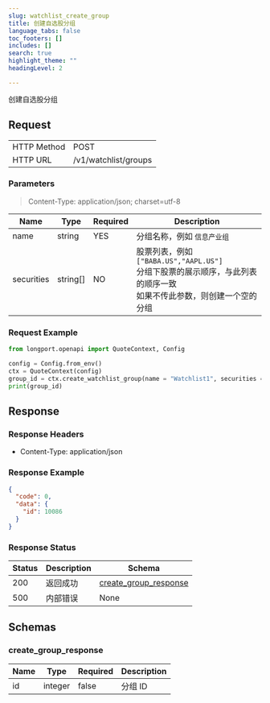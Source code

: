 ```yaml
---
slug: watchlist_create_group
title: 创建自选股分组 
language_tabs: false
toc_footers: []
includes: []
search: true
highlight_theme: ""
headingLevel: 2

---
```


创建自选股分组

<SDKLinks module="quote" klass="QuoteContext" method="create_watchlist_group" />

## 

## Request

<table className="http-basic">
<tbody>
<tr><td className="http-basic-key">HTTP Method</td><td>POST</td></tr>
<tr><td className="http-basic-key">HTTP URL</td><td>/v1/watchlist/groups 
</td></tr>
</tbody>
</table>

### Parameters

> Content-Type: application/json; charset=utf-8

| Name | Type | Required | Description |
|---|---|---|---|
| name | string | YES | 分组名称，例如 `信息产业组` |
| securities | string[] | NO | 股票列表，例如 `["BABA.US","AAPL.US"]`<br /> 分组下股票的展示顺序，与此列表的顺序一致<br /> 如果不传此参数，则创建一个空的分组 |

### Request Example

```python
from longport.openapi import QuoteContext, Config

config = Config.from_env()
ctx = QuoteContext(config)
group_id = ctx.create_watchlist_group(name = "Watchlist1", securities = ["700.HK", "AAPL.US"])
print(group_id)
```

## Response

### Response Headers

- Content-Type: application/json

### Response Example

```json
{
  "code": 0,
  "data": {
    "id": 10086
  }
}
```

### Response Status

| Status | Description | Schema |
|---|---|---|
| 200 | 返回成功 | [create_group_response](#schemacreate_group_response) |
| 500 | 内部错误 | None |

<aside className="success">
</aside>

## Schemas

### create_group_response

<a id="schemacreate_group_response"></a>
<a id="schemacreate_group_response"></a>

|Name|Type|Required|Description|
|---|---|---|---|
|id|integer|false|分组 ID|

